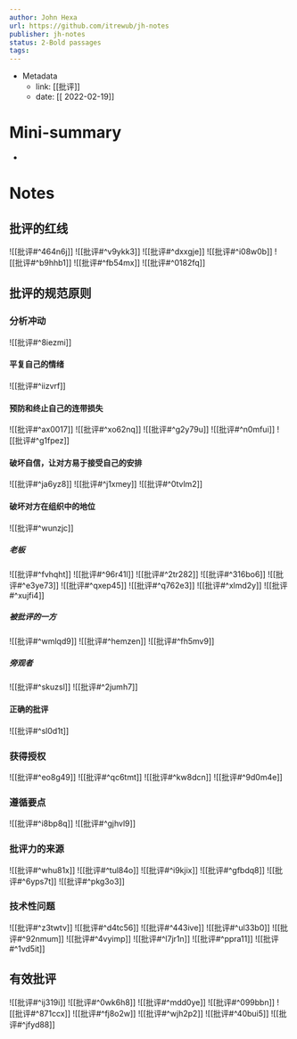 ```yaml
---
author: John Hexa
url: https://github.com/itrewub/jh-notes
publisher: jh-notes
status: 2-Bold passages
tags: 
---
```

- Metadata
	- link: [[批评]]
	- date: [[ 2022-02-19]]
# Mini-summary
- 
# Notes
## 批评的红线
![[批评#^464n6j]]
![[批评#^v9ykk3]]
![[批评#^dxxgje]]
![[批评#^i08w0b]]
![[批评#^b9hhb1]]
![[批评#^fb54mx]]
![[批评#^0182fq]]
## 批评的规范原则
### 分析冲动
![[批评#^8iezmi]]
#### 平复自己的情绪
![[批评#^iizvrf]]
#### 预防和终止自己的连带损失
![[批评#^ax0017]]
![[批评#^xo62nq]]
![[批评#^g2y79u]]
![[批评#^n0mfui]]
![[批评#^g1fpez]]
#### 破坏自信，让对方易于接受自己的安排
![[批评#^ja6yz8]]
![[批评#^j1xmey]]
![[批评#^0tvlm2]]
#### 破坏对方在组织中的地位
![[批评#^wunzjc]]
##### 老板
![[批评#^fvhqht]]
![[批评#^96r41l]]
![[批评#^2tr282]]
![[批评#^316bo6]]
![[批评#^e3ye73]]
![[批评#^qxep45]]
![[批评#^q762e3]]
![[批评#^xlmd2y]]
![[批评#^xujfi4]]
##### 被批评的一方
![[批评#^wmlqd9]]
![[批评#^hemzen]]
![[批评#^fh5mv9]]
##### 旁观者
![[批评#^skuzsl]]
![[批评#^2jumh7]]
#### 正确的批评
![[批评#^sl0d1t]]
### 获得授权
![[批评#^eo8g49]]
![[批评#^qc6tmt]]
![[批评#^kw8dcn]]
![[批评#^9d0m4e]]
### 遵循要点
![[批评#^i8bp8q]]
![[批评#^gjhvl9]]
### 批评力的来源
![[批评#^whu81x]]
![[批评#^tul84o]]
![[批评#^i9kjix]]
![[批评#^gfbdq8]]
![[批评#^6yps7t]]
![[批评#^pkg3o3]]
### 技术性问题
![[批评#^z3twtv]]
![[批评#^d4tc56]]
![[批评#^443ive]]
![[批评#^ul33b0]]
![[批评#^92nmum]]
![[批评#^4vyimp]]
![[批评#^l7jr1n]]
![[批评#^ppra11]]
![[批评#^1vd5it]]
## 有效批评
![[批评#^ij319i]]
![[批评#^0wk6h8]]
![[批评#^mdd0ye]]
![[批评#^099bbn]]
![[批评#^871ccx]]
![[批评#^fj8o2w]]
![[批评#^wjh2p2]]
![[批评#^40bui5]]
![[批评#^jfyd88]]
